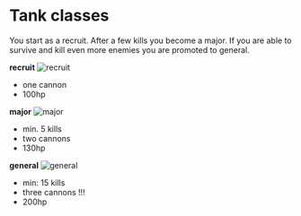 # Tank classes


You start as a recruit. After a few kills you become a major. If you are able to survive and kill even more enemies you are promoted to general.

__recruit__
![recruit](https://raw.githubusercontent.com/co0p/tankism/master/docs/recruit.png)

* one cannon
* 100hp

__major__
![major](https://raw.githubusercontent.com/co0p/tankism/master/docs/major.png)

* min. 5 kills
* two cannons
* 130hp

__general__
![general](https://raw.githubusercontent.com/co0p/tankism/master/docs/general.png)

* min: 15 kills
* three cannons !!!
* 200hp 
